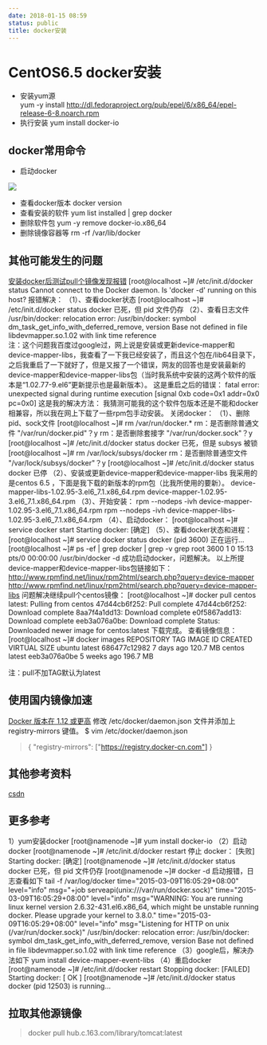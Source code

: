 ```yaml
---
date: 2018-01-15 08:59
status: public
title: docker安装
---
```


# CentOS6.5 docker安装  
* 安装yum源  
yum -y install http://dl.fedoraproject.org/pub/epel/6/x86_64/epel-release-6-8.noarch.rpm  
* 执行安装 
yum install docker-io  
## docker常用命令  
* 启动docker 

![](~/09-02-49.jpg)
* 查看docker版本 
docker version  
* 查看安装的软件 
yum list installed | grep docker  
* 删除软件包 
yum -y remove docker-io.x86_64  
* 删除镜像容器等 
rm -rf /var/lib/docker  
## 其他可能发生的问题  
[安装docker后测试pull个镜像发现报错](http://blog.51cto.com/wangzhao/1772261)
[root@localhost ~]# /etc/init.d/docker status
Cannot connect to the Docker daemon. Is 'docker -d' running on this host?
报错解决：
（1）、查看docker状态
[root@localhost ~]# /etc/init.d/docker status
docker 已死，但 pid 文件仍存
（2）、查看日志文件
/usr/bin/docker: relocation error: /usr/bin/docker: symbol dm_task_get_info_with_deferred_remove, version Base not defined in file libdevmapper.so.1.02 with link time reference    
注：这个问题我百度过google过，网上说是安装或更新device-mapper和device-mapper-libs，我查看了一下我已经安装了，而且这个包在/lib64目录下，之后我重启了一下就好了，但是又报了一个错误，网友的回答也是安装最新的device-mapper和device-mapper-libs包（当时我系统中安装的这两个软件的版本是“1.02.77-9.el6”更新提示也是最新版本）。
这是重启之后的错误：
fatal error: unexpected signal during runtime execution
[signal 0xb code=0x1 addr=0x0 pc=0x0] 
这是我的解决方法：
我猜测可能我的这个软件包版本还是不能和docker相兼容，所以我在网上下载了一些rpm包手动安装。
关闭docker：
（1）、删除pid、sock文件
[root@localhost ~]# rm  /var/run/docker.*
rm：是否删除普通文件 "/var/run/docker.pid"？y
rm：是否删除套接字 "/var/run/docker.sock"？y
[root@localhost ~]# /etc/init.d/docker status
docker 已死，但是 subsys 被锁
[root@localhost ~]# rm  /var/lock/subsys/docker 
 rm：是否删除普通空文件 "/var/lock/subsys/docker"？y
[root@localhost ~]# /etc/init.d/docker status
 docker 已停
（2）、安装或更新device-mapper和device-mapper-libs
 我采用的是centos 6.5 ，下面是我下载的新版本的rpm包（比我所使用的要新）。
device-mapper-libs-1.02.95-3.el6_7.1.x86_64.rpm
device-mapper-1.02.95-3.el6_7.1.x86_64.rpm
（3）、开始安装：
rpm --nodeps -ivh device-mapper-1.02.95-3.el6_7.1.x86_64.rpm 
rpm --nodeps -ivh device-mapper-libs-1.02.95-3.el6_7.1.x86_64.rpm 
（4）、启动docker：
[root@localhost ~]# service docker start
Starting docker:                                       [确定]
（5）、查看docker状态和进程： 
[root@localhost ~]# service docker status
docker (pid  3600) 正在运行...
[root@localhost ~]# ps -ef | grep   docker | grep -v grep
root      3600     1  0 15:13 pts/0    00:00:00 /usr/bin/docker -d
成功启动docker，问题解决。
以上所提device-mapper和device-mapper-libs包链接如下：http://www.rpmfind.net/linux/rpm2html/search.php?query=device-mapper
http://www.rpmfind.net/linux/rpm2html/search.php?query=device-mapper-libs
问题解决继续pull个centos镜像：
[root@localhost ~]# docker pull centos
latest: Pulling from centos
47d44cb6f252: Pull complete 
47d44cb6f252: Download complete 
8aa7f4a1dd13: Download complete 
e0f5867add13: Download complete 
eeb3a076a0be: Download complete 
Status: Downloaded newer image for centos:latest
下载完成。
查看镜像信息：
[root@localhost ~]# docker images
REPOSITORY          TAG                 IMAGE ID            CREATED             VIRTUAL SIZE
ubuntu              latest              686477c12982        7 days ago          120.7 MB
centos              latest              eeb3a076a0be        5 weeks ago         196.7 MB



注：pull不加TAG默认为latest
## 使用国内镜像加速 
[Docker 版本在 1.12 或更高](http://blog.csdn.net/small_to_large/article/details/77334973)
修改 /etc/docker/daemon.json 文件并添加上 registry-mirrors 键值。
$ vim /etc/docker/daemon.json
 
> {
"registry-mirrors": ["https://registry.docker-cn.com"]
}
## 其他参考资料 
[csdn](http://www.linuxidc.com/Linux/2015-01/111091.htm)
## 更多参考
1）yum安装docker
[root@namenode ~]# yum install docker-io
（2）启动docker
[root@namenode ~]# /etc/init.d/docker restart
停止 docker：                                              [失败]
Starting docker:                                   [确定]
[root@namenode ~]# /etc/init.d/docker status
docker 已死，但 pid 文件仍存
[root@namenode ~]# docker -d
启动报错，日志查看如下
tail -f /var/log/docker
time="2015-03-09T16:05:29+08:00" level="info" msg="+job serveapi(unix:///var/run/docker.sock)"
time="2015-03-09T16:05:29+08:00" level="info" msg="WARNING: You are running linux kernel version 2.6.32-431.el6.x86_64, which might be unstable running docker. Please upgrade your kernel to 3.8.0."
time="2015-03-09T16:05:29+08:00" level="info" msg="Listening for HTTP on unix (/var/run/docker.sock)"
/usr/bin/docker: relocation error: /usr/bin/docker: symbol dm_task_get_info_with_deferred_remove, version Base not defined in file libdevmapper.so.1.02 with link time reference
（3）google后，解决办法如下
yum install device-mapper-event-libs
（4）重启docker
[root@namenode ~]# /etc/init.d/docker restart
Stopping docker:                                           [FAILED]
Starting docker:                                       [  OK  ]
[root@namenode ~]# /etc/init.d/docker status
docker (pid  12503) is running...

## 拉取其他源镜像
> docker pull hub.c.163.com/library/tomcat:latest